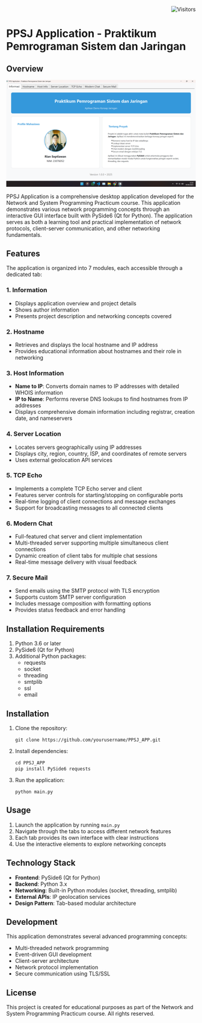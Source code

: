 <div align="right">

![Visitors](https://visitor-badge.laobi.icu/badge?page_id=Ryan-infitech.PPSJ_APP)

</div>

# PPSJ Application - Praktikum Pemrograman Sistem dan Jaringan

## Overview

![preview](./icons/preview.png)

PPSJ Application is a comprehensive desktop application developed for the Network and System Programming Practicum course. This application demonstrates various network programming concepts through an interactive GUI interface built with PySide6 (Qt for Python). The application serves as both a learning tool and practical implementation of network protocols, client-server communication, and other networking fundamentals.

## Features

The application is organized into 7 modules, each accessible through a dedicated tab:

### 1. Information

- Displays application overview and project details
- Shows author information
- Presents project description and networking concepts covered

### 2. Hostname

- Retrieves and displays the local hostname and IP address
- Provides educational information about hostnames and their role in networking

### 3. Host Information

- **Name to IP**: Converts domain names to IP addresses with detailed WHOIS information
- **IP to Name**: Performs reverse DNS lookups to find hostnames from IP addresses
- Displays comprehensive domain information including registrar, creation date, and nameservers

### 4. Server Location

- Locates servers geographically using IP addresses
- Displays city, region, country, ISP, and coordinates of remote servers
- Uses external geolocation API services

### 5. TCP Echo

- Implements a complete TCP Echo server and client
- Features server controls for starting/stopping on configurable ports
- Real-time logging of client connections and message exchanges
- Support for broadcasting messages to all connected clients

### 6. Modern Chat

- Full-featured chat server and client implementation
- Multi-threaded server supporting multiple simultaneous client connections
- Dynamic creation of client tabs for multiple chat sessions
- Real-time message delivery with visual feedback

### 7. Secure Mail

- Send emails using the SMTP protocol with TLS encryption
- Supports custom SMTP server configuration
- Includes message composition with formatting options
- Provides status feedback and error handling

## Installation Requirements

1. Python 3.6 or later
2. PySide6 (Qt for Python)
3. Additional Python packages:
   - requests
   - socket
   - threading
   - smtplib
   - ssl
   - email

## Installation

1. Clone the repository:
   ```
   git clone https://github.com/yourusername/PPSJ_APP.git
   ```
2. Install dependencies:
   ```
   cd PPSJ_APP
   pip install PySide6 requests
   ```
3. Run the application:
   ```
   python main.py
   ```

## Usage

1. Launch the application by running `main.py`
2. Navigate through the tabs to access different network features
3. Each tab provides its own interface with clear instructions
4. Use the interactive elements to explore networking concepts

## Technology Stack

- **Frontend**: PySide6 (Qt for Python)
- **Backend**: Python 3.x
- **Networking**: Built-in Python modules (socket, threading, smtplib)
- **External APIs**: IP geolocation services
- **Design Pattern**: Tab-based modular architecture

## Development

This application demonstrates several advanced programming concepts:

- Multi-threaded network programming
- Event-driven GUI development
- Client-server architecture
- Network protocol implementation
- Secure communication using TLS/SSL


## License

This project is created for educational purposes as part of the Network and System Programming Practicum course. All rights reserved.

